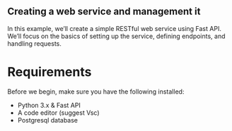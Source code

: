## Creating a web service and management it
In this example, we’ll create a simple RESTful web service using Fast API. We’ll focus on the basics of setting up the service, defining endpoints, and handling requests.

# Requirements
Before we begin, make sure you have the following installed:

- Python 3.x & Fast API 
- A code editor (suggest Vsc)
- Postgresql database
